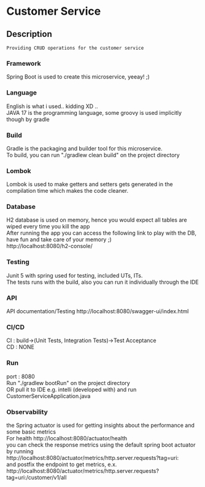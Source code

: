 # Customer Service
## Description
    Providing CRUD operations for the customer service

### Framework
Spring Boot is used to create this microservice, yeeay! ;) <br>

### Language
English is what i used.. kidding XD .. <br>
JAVA 17 is the programming language, some groovy is used implicitly though by gradle

### Build
Gradle is the packaging and builder tool for this microservice. <br>
To build, you can run "./gradlew clean build" on the project directory

### Lombok
Lombok is used to make getters and setters gets generated in the compilation time which makes the code cleaner.

### Database 
H2 database is used on memory, hence you would expect all tables are wiped every time you kill the app <br>
After running the app you can access the following link to play with the DB, have fun and take care of your memory ;)<br>
http://localhost:8080/h2-console/

### Testing
Junit 5 with spring used for testing, included UTs, ITs.<br>
The tests runs with the build, also you can run it individually through the IDE

### API 
API documentation/Testing http://localhost:8080/swagger-ui/index.html

### CI/CD
CI : build->(Unit Tests, Integration Tests)->Test Acceptance <br>
CD : NONE

### Run
port : 8080<br>
Run "./gradlew bootRun" on the project directory<br>
OR pull it to IDE e.g. intelli (developed with) and run CustomerServiceApplication.java

### Observability 
the Spring actuator is used for getting insights about the performance and some basic metrics <br>
For health http://localhost:8080/actuator/health<br>
you can check the response metrics using the default spring boot actuator by running<br>
http://localhost:8080/actuator/metrics/http.server.requests?tag=uri:<br>
and postfix the endpoint to get metrics, e.x.<br>
http://localhost:8080/actuator/metrics/http.server.requests?tag=uri:/customer/v1/all